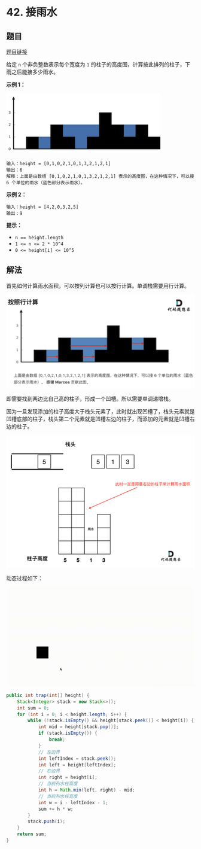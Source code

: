 # 42. 接雨水

## 题目

[题目链接](https://leetcode.cn/problems/trapping-rain-water/)

给定 `n` 个非负整数表示每个宽度为 `1` 的柱子的高度图，计算按此排列的柱子，下雨之后能接多少雨水。

**示例 1：**

![img](images/42-1.png)

```
输入：height = [0,1,0,2,1,0,1,3,2,1,2,1]
输出：6
解释：上面是由数组 [0,1,0,2,1,0,1,3,2,1,2,1] 表示的高度图，在这种情况下，可以接 6 个单位的雨水（蓝色部分表示雨水）。 
```

**示例 2：**

```
输入：height = [4,2,0,3,2,5]
输出：9
```

**提示：**

- `n == height.length`
- `1 <= n <= 2 * 10^4`
- `0 <= height[i] <= 10^5`

## 解法

首先如何计算雨水面积，可以按列计算也可以按行计算。单调栈需要用行计算。

<img src="images/42-2.png" alt="42.接雨水2" style="zoom: 70%;" />

即需要找到两边比自己高的柱子，形成一个凹槽。所以需要单调递增栈。

因为一旦发现添加的柱子高度大于栈头元素了，此时就出现凹槽了，栈头元素就是凹槽底部的柱子，栈头第二个元素就是凹槽左边的柱子，而添加的元素就是凹槽右边的柱子。

<img src="images/42-3.png" alt="42.接雨水5" style="zoom:50%;" />

动态过程如下：

<img src="images/42-4.gif" alt="water.gif" style="zoom:50%;" />

```java
public int trap(int[] height) {
    Stack<Integer> stack = new Stack<>();
    int sum = 0;
    for (int i = 0; i < height.length; i++) {
        while (!stack.isEmpty() && height[stack.peek()] < height[i]) {
            int mid = height[stack.pop()];
            if (stack.isEmpty()) {
                break;
            }
            // 左边界
            int leftIndex = stack.peek();
            int left = height[leftIndex];
            // 右边界
            int right = height[i];
            // 当前列水柱高度
            int h = Math.min(left, right) - mid;
            // 当前列水柱宽度
            int w = i - leftIndex - 1;
            sum += h * w;
        }
        stack.push(i);
    }
    return sum;
}
```

